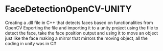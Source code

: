 # FaceDetectionOpenCV-UNITY
Creating a .dll file in C++ that detects faces based on functionalities from OpenCV
Exporting the file and importing it to a unity project 
using the file to detect the face, take the face position output and using it to move an object just like the face 
making a mirror that mirrors the moving object, all the coding in unity was in C#
